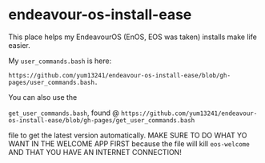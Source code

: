 # endeavour-os-install-ease
This place helps my EndeavourOS (EnOS, EOS was taken) installs make life easier.

My ```user_commands.bash``` is here: 



```https://github.com/yum13241/endeavour-os-install-ease/blob/gh-pages/user_commands.bash.```



You can also use the


```get_user_commands.bash```, found @
```https://github.com/yum13241/endeavour-os-install-ease/blob/gh-pages/get_user_commands.bash``` 


file to get the latest version automatically. MAKE SURE TO DO WHAT YO WANT IN THE WELCOME APP FIRST because the file will kill ```eos-welcome``` AND THAT YOU HAVE AN INTERNET CONNECTION!


